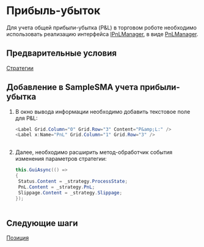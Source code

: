 # Прибыль\-убыток

Для учета общей прибыли\-убытка (P&L) в торговом роботе необходимо использовать реализацию интерфейса [IPnLManager](xref:StockSharp.Algo.PnL.IPnLManager), в виде [PnLManager](xref:StockSharp.Algo.PnL.PnLManager).

## Предварительные условия

[Стратегии](../strategies.md)

## Добавление в SampleSMA учета прибыли\-убытка

1. В окно вывода информации необходимо добавить текстовое поле для P&L:

   ```cs
   <Label Grid.Column="0" Grid.Row="3" Content="P&amp;L:" />
   <Label x:Name="PnL" Grid.Column="1" Grid.Row="3" />
   						
   ```
2. Далее, необходимо расширить метод\-обработчик события изменения параметров стратегии:

   ```cs
   this.GuiAsync(() =>
   {
   	Status.Content = _strategy.ProcessState;
   	PnL.Content = _strategy.PnL;
   	Slippage.Content = _strategy.Slippage;
   });
   						
   ```

## Следующие шаги

[Позиция](position.md)
